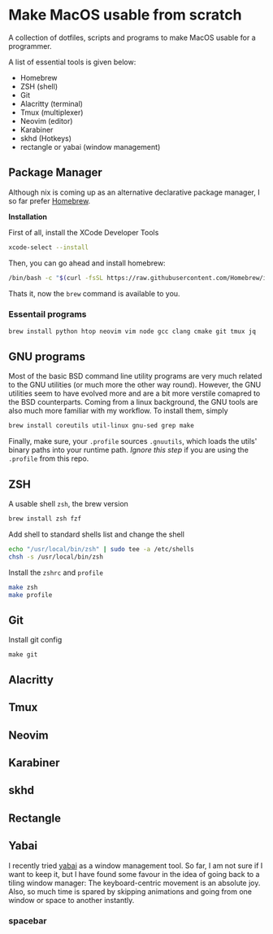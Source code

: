 # Make MacOS usable from scratch

A collection of dotfiles, scripts and programs to make MacOS usable for a
programmer.

A list of essential tools is given below:
- Homebrew
- ZSH (shell)
- Git
- Alacritty (terminal)
- Tmux (multiplexer)
- Neovim (editor)
- Karabiner
- skhd (Hotkeys)
- rectangle or yabai (window management)

## Package Manager

Although nix is coming up as an alternative declarative package manager, I so
far prefer [Homebrew](https://brew.sh/).

**Installation**

First of all, install the XCode Developer Tools

```bash
xcode-select --install
```

Then, you can go ahead and install homebrew:
```bash
/bin/bash -c "$(curl -fsSL https://raw.githubusercontent.com/Homebrew/install/master/install.sh)"
```

Thats it, now the `brew` command is available to you.

### Essentail programs
```bash
brew install python htop neovim vim node gcc clang cmake git tmux jq
```

## GNU programs

Most of the basic BSD command line utility programs are very much related to the
GNU utilities (or much more the other way round). However, the GNU utilities
seem to have evolved more and are a bit more verstile comapred to the BSD
counterparts. Coming from a linux background, the GNU tools are also much more
familiar with my workflow. To install them, simply

```bash
brew install coreutils util-linux gnu-sed grep make
```

Finally, make sure, your `.profile` sources `.gnuutils`, which loads the utils'
binary paths into your runtime path. _Ignore this step_ if you are using the
`.profile` from this repo.

## ZSH

A usable shell `zsh`, the brew version

```bash
brew install zsh fzf
```

Add shell to standard shells list and change the shell
```bash
echo "/usr/local/bin/zsh" | sudo tee -a /etc/shells
chsh -s /usr/local/bin/zsh
```

Install the `zshrc` and `profile`
```bash
make zsh
make profile
```

## Git

Install git config
```
make git
```

## Alacritty

## Tmux

## Neovim

## Karabiner

## skhd

## Rectangle

## Yabai

I recently tried [yabai](https://github.com/koekeishiya/yabai) as a window
management tool. So far, I am not sure if I want to keep it, but I have found
some favour in the idea of going back to a tiling window manager: The
keyboard-centric movement is an absolute joy. Also, so much time is spared by
skipping animations and going from one window or space to another instantly.

### spacebar
